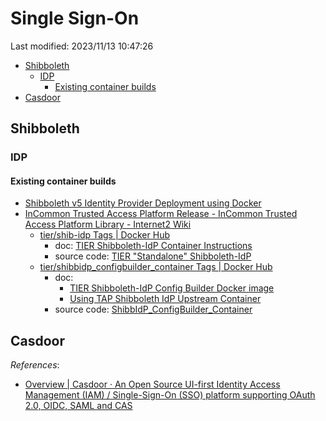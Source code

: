 # Single Sign-On

Last modified: 2023/11/13 10:47:26

- [Shibboleth](#shibboleth)
  - [IDP](#idp)
    - [Existing container builds](#existing-container-builds)
- [Casdoor](#casdoor)

## Shibboleth

### IDP

#### Existing container builds

- [Shibboleth v5 Identity Provider Deployment using Docker](https://github.com/iay/shibboleth-idp-docker)
- [InCommon Trusted Access Platform Release - InCommon Trusted Access Platform Library - Internet2 Wiki](https://spaces.at.internet2.edu/display/ITAP/InCommon+Trusted+Access+Platform+Release)
  - [tier/shib-idp Tags | Docker Hub](https://hub.docker.com/r/tier/shib-idp/tags)
    - doc: [TIER Shibboleth-IdP Container Instructions](https://docs.google.com/document/d/1qb5XTde1nulCdA_8QUei48CxDj0lQs7ShD622Ze_4II/edit)
    - source code: [TIER "Standalone" Shibboleth-IdP](https://github.internet2.edu/docker/shib-idp)
  - [tier/shibbidp_configbuilder_container Tags | Docker Hub](https://hub.docker.com/r/tier/shibbidp_configbuilder_container/tags)
    - doc:
      - [TIER Shibboleth-IdP Config Builder Docker image](https://spaces.at.internet2.edu/display/TPD/TIER+Shibboleth-IdP+Config+Builder+Docker+image)
      - [Using TAP Shibboleth IdP Upstream Container](https://docs.google.com/document/d/17-0O3Tvty9PONL6wu4PiC6ZWramdyntXmOsq1UpD2tE/edit)
    - source code: [ShibbIdP_ConfigBuilder_Container](https://github.internet2.edu/docker/ShibbIdP_ConfigBuilder_Container)

## Casdoor

*References*:

- [Overview | Casdoor · An Open Source UI-first Identity Access Management (IAM) / Single-Sign-On (SSO) platform supporting OAuth 2.0, OIDC, SAML and CAS](https://casdoor.org/docs/overview)
